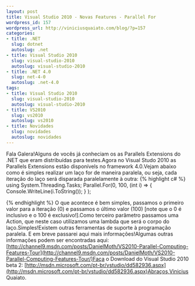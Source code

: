 ```yaml
--- 
layout: post
title: Visual Studio 2010 - Novas Features - Parallel For
wordpress_id: 157
wordpress_url: http://viniciusquaiato.com/blog/?p=157
categories: 
- title: .NET
  slug: dotnet
  autoslug: .net
- title: Visual Studio 2010
  slug: visual-studio-2010
  autoslug: visual-studio-2010
- title: .NET 4.0
  slug: net-4-0
  autoslug: .net-4.0
tags: 
- title: Visual Studio 2010
  slug: visual-studio-2010
  autoslug: visual-studio-2010
- title: VS2010
  slug: vs2010
  autoslug: vs2010
- title: Novidades
  slug: novidades
  autoslug: novidades
---
```

Fala Galera!Alguns de vocês já conheciam os as Parallels Extensions do .NET que eram distribuídas para testes.Agora no Visual Studo 2010 as Parallels Extensions estão disponívels no framework 4.0.Vejam abaixo como é simples realizar um laço for de maneira paralela, ou seja, cada iteração do laço será disparada paralelamente à outra:
{% highlight c# %}
using System.Threading.Tasks;
    Parallel.For(0, 100,        (int i) =>        {            Console.WriteLine(i.ToString());
    }
    );
    
{% endhighlight %}
O que acontece é bem simples, passamos o primeiro valor para a iteração (0) e passamos o último valor (100) [note que o 0 é inclusivo e o 100 é exclusivo!].Como terceiro parâmetro passamos uma Action<int>, que neste caso utilizamos uma lambda que será o corpo do laço.Simples!Existem outras ferramentas de suporte à programação paralela. E em breve passarei aqui mais informações!Algumas outras informações podem ser encontradas aqui: [http://channel9.msdn.com/posts/DanielMoth/VS2010-Parallel-Computing-Features-Tour](http://channel9.msdn.com/posts/DanielMoth/VS2010-Parallel-Computing-Features-Tour/)Faça o Download do Visual Studio 2010 beta 2: [http://msdn.microsoft.com/pt-br/vstudio/dd582936.aspx](http://msdn.microsoft.com/pt-br/vstudio/dd582936.aspx)Abraços,Vinicius Quaiato.</int>
